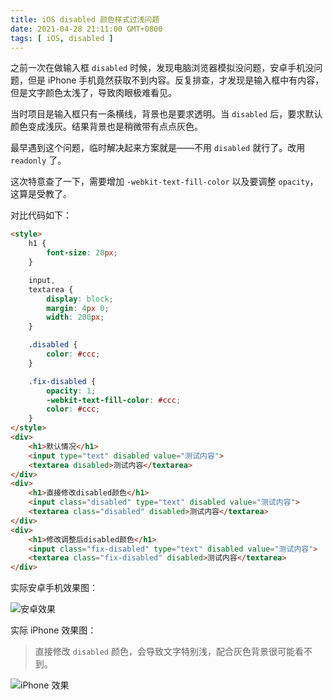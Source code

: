 ```yaml
---
title: iOS disabled 颜色样式过浅问题
date: 2021-04-28 21:11:00 GMT+0800
tags: [ iOS, disabled ]
---
```


之前一次在做输入框 `disabled` 时候，发现电脑浏览器模拟没问题，安卓手机没问题，但是 iPhone 手机竟然获取不到内容。反复排查，才发现是输入框中有内容，但是文字颜色太浅了，导致肉眼极难看见。

<!-- truncate -->

当时项目是输入框只有一条横线，背景也是要求透明。当 `disabled` 后，要求默认颜色变成浅灰。结果背景也是稍微带有点点灰色。

最早遇到这个问题，临时解决起来方案就是——不用 `disabled` 就行了。改用 `readonly` 了。

这次特意查了一下，需要增加 `-webkit-text-fill-color` 以及要调整  `opacity`，这算是受教了。

对比代码如下：

```html
<style>
    h1 {
        font-size: 20px;
    }

    input,
    textarea {
        display: block;
        margin: 4px 0;
        width: 200px;
    }

    .disabled {
        color: #ccc;
    }

    .fix-disabled {
        opacity: 1;
        -webkit-text-fill-color: #ccc;
        color: #ccc;
    }
</style>
<div>
    <h1>默认情况</h1>
    <input type="text" disabled value="测试内容">
    <textarea disabled>测试内容</textarea>
</div>
<div>
    <h1>直接修改disabled颜色</h1>
    <input class="disabled" type="text" disabled value="测试内容">
    <textarea class="disabled" disabled>测试内容</textarea>
</div>
<div>
    <h1>修改调整后disabled颜色</h1>
    <input class="fix-disabled" type="text" disabled value="测试内容">
    <textarea class="fix-disabled" disabled>测试内容</textarea>
</div>
```

实际安卓手机效果图：

![安卓效果](https://cdn1.yukapril.com/2021-04-28-disabled-1.png)

实际 iPhone 效果图：

> 直接修改 `disabled` 颜色，会导致文字特别浅，配合灰色背景很可能看不到。

![iPhone 效果](https://cdn1.yukapril.com/2021-04-28-disabled-2.png)
